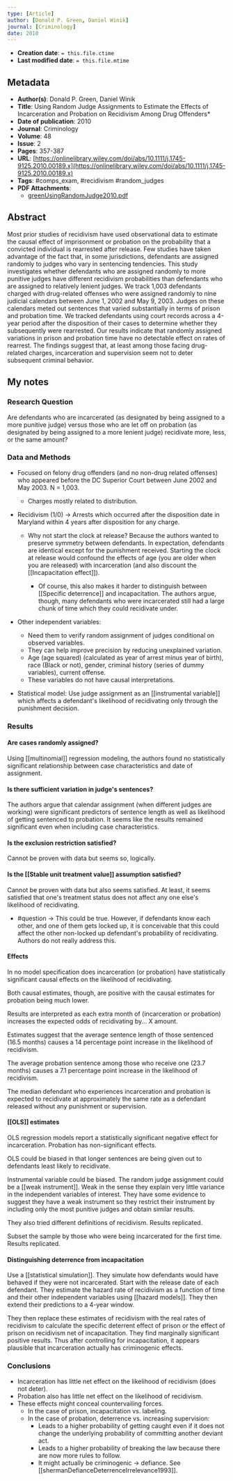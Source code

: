 ```yaml
---
type: [Article]
author: [Donald P. Green, Daniel Winik]
journal: [Criminology]
date: 2010
---
```


* **Creation date**: `= this.file.ctime`
* **Last modified date**: `= this.file.mtime`

## Metadata

* **Author(s)**: Donald P. Green, Daniel Winik
* **Title**: Using Random Judge Assignments to Estimate the Effects of Incarceration and Probation on Recidivism Among Drug Offenders*
* **Date of publication**: 2010
* **Journal**: Criminology
* **Volume**: 48
* **Issue**: 2
* **Pages**: 357-387
* **URL**: [https://onlinelibrary.wiley.com/doi/abs/10.1111/j.1745-9125.2010.00189.x](https://onlinelibrary.wiley.com/doi/abs/10.1111/j.1745-9125.2010.00189.x)
* **Tags**: #comps_exam, #recidivism #random_judges 
* **PDF Attachments**:
  * [greenUsingRandomJudge2010.pdf](zotero://open-pdf/library/items/MWKA8S58)

## Abstract

Most prior studies of recidivism have used observational data to estimate the causal effect of imprisonment or probation on the probability that a convicted individual is rearrested after release. Few studies have taken advantage of the fact that, in some jurisdictions, defendants are assigned randomly to judges who vary in sentencing tendencies. This study investigates whether defendants who are assigned randomly to more punitive judges have different recidivism probabilities than defendants who are assigned to relatively lenient judges. We track 1,003 defendants charged with drug-related offenses who were assigned randomly to nine judicial calendars between June 1, 2002 and May 9, 2003. Judges on these calendars meted out sentences that varied substantially in terms of prison and probation time. We tracked defendants using court records across a 4-year period after the disposition of their cases to determine whether they subsequently were rearrested. Our results indicate that randomly assigned variations in prison and probation time have no detectable effect on rates of rearrest. The findings suggest that, at least among those facing drug-related charges, incarceration and supervision seem not to deter subsequent criminal behavior.

## My notes

### Research Question

Are defendants who are incarcerated (as designated by being assigned to a more punitive judge) versus those who are let off on probation (as designated by being assigned to a more lenient judge) recidivate more, less, or the same amount?

### Data and Methods

* Focused on felony drug offenders (and no non-drug related offenses) who appeared before the DC Superior Court between June 2002 and May 2003. N = 1,003.
	* Charges mostly related to distribution.

* Recidivism (1/0) -> Arrests which occurred after the disposition date in Maryland within 4 years after disposition for any charge.
  
	* Why not start the clock at release? Because the authors wanted to preserve symmetry between defendants. In expectation, defendants are identical except for the punishment received. Starting the clock at release would confound the effects of age (you are older when you are released) with incarceration (and also discount the [[Incapacitation effect]]).
	  
		* Of course, this also makes it harder to distinguish between [[Specific deterrence]] and incapacitation. The authors argue, though, many defendants who were incarcerated still had a large chunk of time which they could recidivate under.
		
* Other independent variables:
	* Need them to verify random assignment of judges conditional on observed variables.
	* They can help improve precision by reducing unexplained variation.
	* Age (age squared) (calculated as year of arrest minus year of birth), race (Black or not), gender, criminal history (series of dummy variables), current offense.
	* These variables do not have causal interpretations.

* Statistical model: Use judge assignment as an [[instrumental variable]] which affects a defendant's likelihood of recidivating only through the punishment decision.
### Results

#### Are cases randomly assigned?

Using [[multinomial]] regression modeling, the authors found no statistically significant relationship between case characteristics and date of assignment.

#### Is there sufficient variation in judge's sentences?

The authors argue that calendar assignment (when different judges are working) were significant predictors of sentence length as well as likelihood of getting sentenced to probation. It seems like the results remained significant even when including case characteristics.

#### Is the exclusion restriction satisfied?

Cannot be proven with data but seems so, logically.

#### Is the [[Stable unit treatment value]] assumption satisfied?

Cannot be proven with data but also seems satisfied. At least, it seems satisfied that one's treatment status does not affect any one else's likelihood of recidivating.

* #question -> This could be true. However, if defendants know each other, and one of them gets locked up, it is conceivable that this could affect the other non-locked up defendant's probability of recidivating. Authors do not really address this.

#### Effects

In no model specification does incarceration (or probation) have statistically significant causal effects on the likelihood of recidivating.

Both causal estimates, though, are positive with the causal estimates for probation being much lower.

Results are interpreted as each extra month of (incarceration or probation) increases the expected odds of recidivating by... X amount.

Estimates suggest that the average sentence length of those sentenced (16.5 months) causes a 14 percentage point increase in the likelihood of recidivism.

The average probation sentence among those who receive one (23.7 months) causes a 7.1 percentage point increase in the likelihood of recidivism.

The median defendant who experiences incarceration and probation is expected to recidivate at approximately the same rate as a defendant released without any punishment or supervision.

#### [[OLS]] estimates

OLS regression models report a statistically significant negative effect for incarceration. Probation has non-significant effects.

OLS could be biased in that longer sentences are being given out to defendants least likely to recidivate.

Instrumental variable could be biased. The random judge assignment could be a [[weak instrument]]. Weak in the sense they explain very little variance in the independent variables of interest. They have some evidence to suggest they have a weak instrument so they restrict their instrument by including only the most punitive judges and obtain similar results.

They also tried different definitions of recidivism. Results replicated.

Subset the sample by those who were being incarcerated for the first time. Results replicated.

#### Distinguishing deterrence from incapacitation

Use a [[statistical simulation]]. They simulate how defendants would have behaved if they were not incarcerated. Start with the release date of each defendant. They estimate the hazard rate of recidivism as a function of time and their other independent variables using [[hazard models]]. They then extend their predictions to a 4-year window.

They then replace these estimates of recidivism with the real rates of recidivism to calculate the specific deterrent effect of prison or the effect of prison on recidivism net of incapacitation. They find marginally significant positive results. Thus after controlling for incapacitation, it appears plausible that incarceration actually has criminogenic effects.

### Conclusions

* Incarceration has little net effect on the likelihood of recidivism (does not deter).
* Probation also has little net effect on the likelihood of recidivism.
* These effects might conceal countervailing forces.
	* In the case of prison, incapacitation vs. labeling.
	* In the case of probation, deterrence vs. increasing supervision:
		* Leads to a higher probability of getting caught even if it does not change the underlying probability of committing another deviant act.
		* Leads to a higher probability of breaking the law because there are now more rules to follow.
		* It might actually be criminogenic -> defiance. See [[shermanDefianceDeterrenceIrrelevance1993]].
